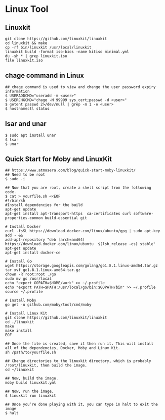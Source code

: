 Linux Tool
==========

## Linuxkit

    git clone https://github.com/linuxkit/linuxkit
    cd linuxkit && make
    cp -rf bin/linuxkit /usr/local/linuxkit
    linuxkit build -format iso-bios -name kitiso minimal.yml
    du -sh * | grep linuxkit.iso
    file linuxkit.iso

## chage command in Linux

    ## chage command is used to view and change the user password expiry information
    $ USERADDCMD="useradd -m <user>"
    $ USERCHGCMD="chage -M 99999 sys_cert;passwd -d <user>"
    $ getent passwd 2>/dev/null | grep -m 1 -e <user>
    $ hostnamectl status

## lsar and unar

    $ sudo apt install unar
    $ lsar
    $ unar

## Quick Start for Moby and LinuxKit

    ## https://www.atmosera.com/blog/quick-start-moby-linuxkit/
    ## Need to be root
    $ sudo -i

    ## Now that you are root, create a shell script from the following code.
    $ cat > yourfile.sh <<EOF
    #!/bin/sh
    #Install dependencies for the build
    apt-get update
    apt-get install apt-transport-https  ca-certificates curl software-properties-common build-essential git

    # Install Docker
    curl -fsSL https://download.docker.com/linux/ubuntu/gpg | sudo apt-key add - &&
    add-apt-repository "deb [arch=amd64] https://download.docker.com/linux/ubuntu  $(lsb_release -cs) stable"
    apt-get update
    apt-get install docker-ce

    # Install Go
    wget https://storage.googleapis.com/golang/go1.8.1.linux-amd64.tar.gz
    tar xvf go1.8.1.linux-amd64.tar.gz
    chown -R root:root ./go
    sudo mv go /usr/local
    echo "export GOPATH=$HOME/work" >> ~/.profile
    echo "export PATH=$PATH:/usr/local/go/bin:$GOPATH/bin" >> ~/.profile
    source ~/.profile

    # Install Moby
    go get -u github.com/moby/tool/cmd/moby

    # Install Linux Kit
    git clone https://github.com/linuxkit/linuxkit
    cd ./linuxkit
    make
    make install
    EOF

    ## Once the file is created, save it then run it. This will install all of the dependencies, Docker, Moby and Linux Kit.
    sh /path/to/yourfile.sh

    ## Change directories to the linuxkit directory, which is probably /root/linuxkit, then build the image.
    cd ~/linuxkit

    ## Now, build the image.
    moby build linuxkit.yml

    ## Now, run the image.
    $ linuxkit run linuxkit

    ## Once you’re done playing with it, you can type in halt to exit the image
    $ halt
